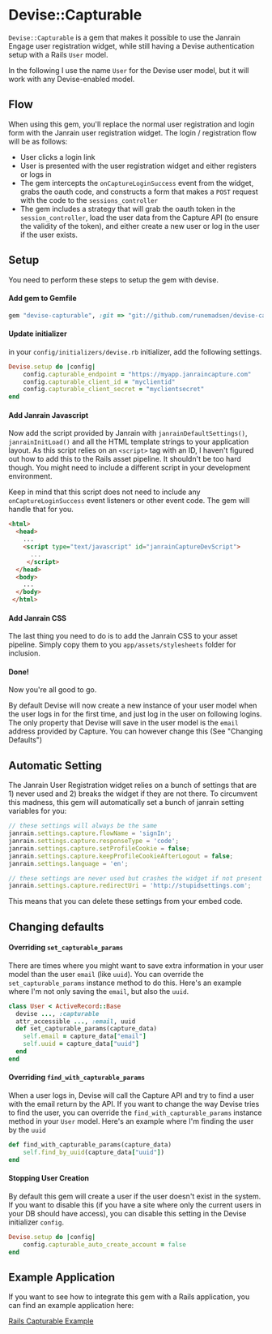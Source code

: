 # Devise::Capturable

`Devise::Capturable` is a gem that makes it possible to use the Janrain Engage user registration widget, while still having a Devise authentication setup with a Rails `User` model.

In the following I use the name `User` for the Devise user model, but it will work with any Devise-enabled model.

## Flow

When using this gem, you'll replace the normal user registration and login form with the Janrain user registration widget. The login / registration flow will be as follows:

* User clicks a login link
* User is presented with the user registration widget and either registers or logs in
* The gem intercepts the `onCaptureLoginSuccess` event from the widget, grabs the oauth code, and constructs a form that makes a `POST` request with the code to the `sessions_controller`
* The gem includes a strategy that will grab the oauth token in the `session_controller`, load the user data from the Capture API (to ensure the validity of the token), and either create a new user or log in the user if the user exists.

## Setup

You need to perform these steps to setup the gem with devise.

#### Add gem to Gemfile

```ruby
gem "devise-capturable", :git => "git://github.com/runemadsen/devise-capturable.git"
```

#### Update initializer

in your `config/initializers/devise.rb` initializer, add the following settings.

```ruby
Devise.setup do |config|
	config.capturable_endpoint = "https://myapp.janraincapture.com"  
	config.capturable_client_id = "myclientid"
	config.capturable_client_secret = "myclientsecret"
end
```

#### Add Janrain Javascript

Now add the script provided by Janrain with `janrainDefaultSettings()`, `janrainInitLoad()` and all the HTML template strings to your application layout. As this script relies on an `<script>` tag with an ID, I haven't figured out how to add this to the Rails asset pipeline. It shouldn't be too hard though. You might need to include a different script in your development environment.

Keep in mind that this script does not need to include any `onCaptureLoginSuccess` event listeners or other event code. The gem will handle that for you.

```html
<html>
  <head>
  	...
    <script type="text/javascript" id="janrainCaptureDevScript">
      ...
     </script>
  </head>
  <body>
  	...
  </body>
 </html>
```

#### Add Janrain CSS

The last thing you need to do is to add the Janrain CSS to your asset pipeline. Simply copy them to you `app/assets/stylesheets` folder for inclusion.

#### Done!

Now you're all good to go. 

By default Devise will now create a new instance of your user model when the user logs in for the first time, and just log in the user on following logins. The only property that Devise will save in the user model is the `email` address provided by Capture. You can however change this (See "Changing Defaults")

## Automatic Setting

The Janrain User Registration widget relies on a bunch of settings that are 1) never used and 2) breaks the widget if they are not there. To circumvent this madness, this gem will automatically set a bunch of janrain setting variables for you:

```javascript
// these settings will always be the same
janrain.settings.capture.flowName = 'signIn';
janrain.settings.capture.responseType = 'code';
janrain.settings.capture.setProfileCookie = false;
janrain.settings.capture.keepProfileCookieAfterLogout = false;
janrain.settings.language = 'en';

// these settings are never used but crashes the widget if not present
janrain.settings.capture.redirectUri = 'http://stupidsettings.com';
```

This means that you can delete these settings from your embed code.

## Changing defaults


#### Overriding `set_capturable_params`

There are times where you might want to save extra information in your user model than the user `email` (like `uuid`). You can override the `set_capturable_params` instance method to do this. Here's an example where I'm not only saving the `email`, but also the `uuid`.

```ruby
class User < ActiveRecord::Base
  devise ..., :capturable
  attr_accessible ..., :email, uuid
  def set_capturable_params(capture_data)
  	self.email = capture_data["email"]
  	self.uuid = capture_data["uuid"]
  end
end
```

#### Overriding `find_with_capturable_params`

When a user logs in, Devise will call the Capture API and try to find a user with the email return by the API. If you want to change the way Devise tries to find the user, you can override the `find_with_capturable_params` instance method in your `User` model. Here's an example where I'm finding the user by the `uuid`

```ruby
def find_with_capturable_params(capture_data)
	self.find_by_uuid(capture_data["uuid"])
end
```

#### Stopping User Creation

By default this gem will create a user if the user doesn't exist in the system. If you want to disable this (if you have a site where only the current users in your DB should have access), you can disable this setting in the Devise initializer `config`.

```ruby
Devise.setup do |config|
	config.capturable_auto_create_account = false
end
```

## Example Application

If you want to see how to integrate this gem with a Rails application, you can find an example application here:

[Rails Capturable Example](https://github.com/runemadsen/capture_example)

